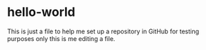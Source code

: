 # hello-world
This is just a file to help me set up a repository in GitHub for testing purposes only
this is me editing a file.
